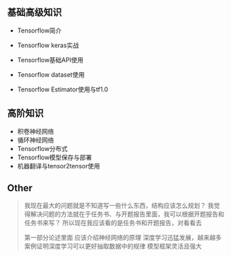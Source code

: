 ## 基础高级知识 

+ Tensorflow简介

+ Tensorflow keras实战

+ Tensorflow基础API使用

+ Tensorflow dataset使用

+ Tensorflow Estimator使用与tf1.0

## 高阶知识

+ 积卷神经网络
+ 循环神经网络
+ Tensorflow分布式
+ Tensorflow模型保存与部署
+ 机器翻译与tensor2tensor使用

## Other

> 我现在最大的问题就是不知道写一些什么东西，结构应该怎么规划？
> 我觉得解决问题的方法就在于任务书、与开题报告里面，我可以根据开题报告和任务书来写？
> 所以现在我应该看的是任务书和开题报告，对看看去
>
> 第一部分论述里面
> 应该介绍神经网络的原理
> 深度学习迅猛发展，越来越多案例证明深度学习可以更好抽取数据中的规律
> 模型框架灵活且强大